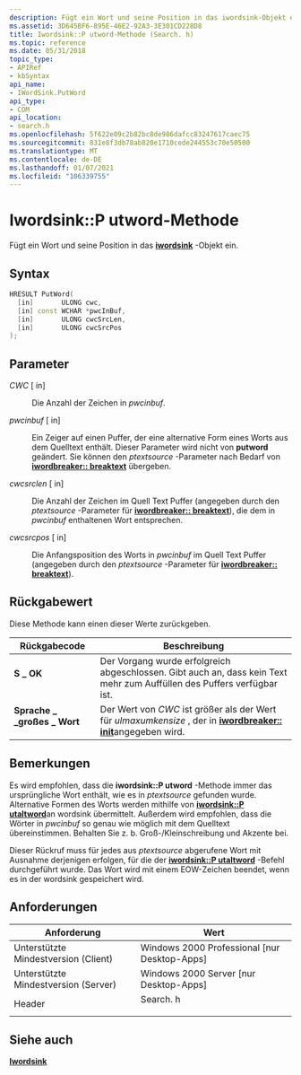 ```yaml
---
description: Fügt ein Wort und seine Position in das iwordsink-Objekt ein.
ms.assetid: 3D645BF6-895E-46E2-92A3-3E301CD228D8
title: Iwordsink::P utword-Methode (Search. h)
ms.topic: reference
ms.date: 05/31/2018
topic_type:
- APIRef
- kbSyntax
api_name:
- IWordSink.PutWord
api_type:
- COM
api_location:
- search.h
ms.openlocfilehash: 5f622e09c2b82bc8de986dafcc83247617caec75
ms.sourcegitcommit: 831e8f3db78ab820e1710cede244553c70e50500
ms.translationtype: MT
ms.contentlocale: de-DE
ms.lasthandoff: 01/07/2021
ms.locfileid: "106339755"
---
```

# <a name="iwordsinkputword-method"></a>Iwordsink::P utword-Methode

Fügt ein Wort und seine Position in das [**iwordsink**](iwordsink.md) -Objekt ein.

## <a name="syntax"></a>Syntax


```C++
HRESULT PutWord(
  [in]       ULONG cwc,
  [in] const WCHAR *pwcInBuf,
  [in]       ULONG cwcSrcLen,
  [in]       ULONG cwcSrcPos
);
```



## <a name="parameters"></a>Parameter

<dl> <dt>

*CWC* \[ in\]
</dt> <dd>

Die Anzahl der Zeichen in *pwcinbuf*.

</dd> <dt>

*pwcinbuf* \[ in\]
</dt> <dd>

Ein Zeiger auf einen Puffer, der eine alternative Form eines Worts aus dem Quelltext enthält. Dieser Parameter wird nicht von **putword** geändert. Sie können den *ptextsource* -Parameter nach Bedarf von [**iwordbreaker:: breaktext**](/windows/win32/api/indexsrv/nf-indexsrv-iwordbreaker-breaktext) übergeben.

</dd> <dt>

*cwcsrclen* \[ in\]
</dt> <dd>

Die Anzahl der Zeichen im Quell Text Puffer (angegeben durch den *ptextsource* -Parameter für [**iwordbreaker:: breaktext**](/windows/win32/api/indexsrv/nf-indexsrv-iwordbreaker-breaktext)), die dem in *pwcinbuf* enthaltenen Wort entsprechen.

</dd> <dt>

*cwcsrcpos* \[ in\]
</dt> <dd>

Die Anfangsposition des Worts in *pwcinbuf* im Quell Text Puffer (angegeben durch den *ptextsource* -Parameter für [**iwordbreaker:: breaktext**](/windows/win32/api/indexsrv/nf-indexsrv-iwordbreaker-breaktext)).

</dd> </dl>

## <a name="return-value"></a>Rückgabewert

Diese Methode kann einen dieser Werte zurückgeben.



| Rückgabecode                                                                                              | Beschreibung                                                                                                                                               |
|----------------------------------------------------------------------------------------------------------|-----------------------------------------------------------------------------------------------------------------------------------------------------------|
| <dl> <dt>**S \_ OK**</dt> </dl>                     | Der Vorgang wurde erfolgreich abgeschlossen. Gibt auch an, dass kein Text mehr zum Auffüllen des Puffers verfügbar ist.<br/>                                  |
| <dl> <dt>**Sprache \_ \_großes \_ Wort**</dt> </dl> | Der Wert von *CWC* ist größer als der Wert für *ulmaxumkensize* , der in [**iwordbreaker:: init**](/windows/win32/api/indexsrv/nf-indexsrv-iwordbreaker-init)angegeben wird. <br/> |



 

## <a name="remarks"></a>Bemerkungen

Es wird empfohlen, dass die **iwordsink::P utword** -Methode immer das ursprüngliche Wort enthält, wie es in *ptextsource* gefunden wurde. Alternative Formen des Worts werden mithilfe von [**iwordsink::P utaltword**](iwordsink-putaltword.md)an wordsink übermittelt. Außerdem wird empfohlen, dass die Wörter in *pwcinbuf* so genau wie möglich mit dem Quelltext übereinstimmen. Behalten Sie z. b. Groß-/Kleinschreibung und Akzente bei.

Dieser Rückruf muss für jedes aus *ptextsource* abgerufene Wort mit Ausnahme derjenigen erfolgen, für die der [**iwordsink::P utaltword**](iwordsink-putaltword.md) -Befehl durchgeführt wurde. Das Wort wird mit einem EOW-Zeichen beendet, wenn es in der wordsink gespeichert wird.

## <a name="requirements"></a>Anforderungen



| Anforderung | Wert |
|-------------------------------------|-------------------------------------------------------------------------------------|
| Unterstützte Mindestversion (Client)<br/> | Windows 2000 Professional \[nur Desktop-Apps\]<br/>                          |
| Unterstützte Mindestversion (Server)<br/> | Windows 2000 Server \[nur Desktop-Apps\]<br/>                                |
| Header<br/>                   | <dl> <dt>Search. h</dt> </dl> |



## <a name="see-also"></a>Siehe auch

<dl> <dt>

[**Iwordsink**](iwordsink.md)
</dt> </dl>

 

 
